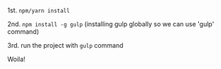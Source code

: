 1st. `npm/yarn install`

2nd. `npm install -g gulp` (installing gulp globally so we can use 'gulp' command)

3rd. run the project with `gulp` command

Woila!
